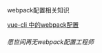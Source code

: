 webpack配置相关知识

<a href="https://bailinlin.github.io/2018/05/07/vue-cli-webpack/">vue-cli 中的webpack配置</a>
###### 愿世间再无webpack配置工程师
